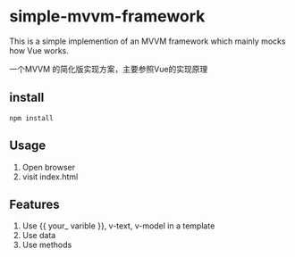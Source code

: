 # simple-mvvm-framework

This is a simple implemention of an MVVM framework which mainly mocks how Vue works.

一个MVVM 的简化版实现方案，主要参照Vue的实现原理

## install

```
npm install
```

## Usage

1. Open browser
2. visit index.html

## Features

1. Use {{ your_ varible }}, v-text, v-model in a template
2. Use data
3. Use methods